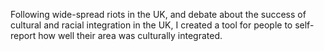 Following wide-spread riots in the UK, and debate about the success of cultural and racial integration in the UK, I created a tool for people to self-report how well their area was culturally integrated. 
